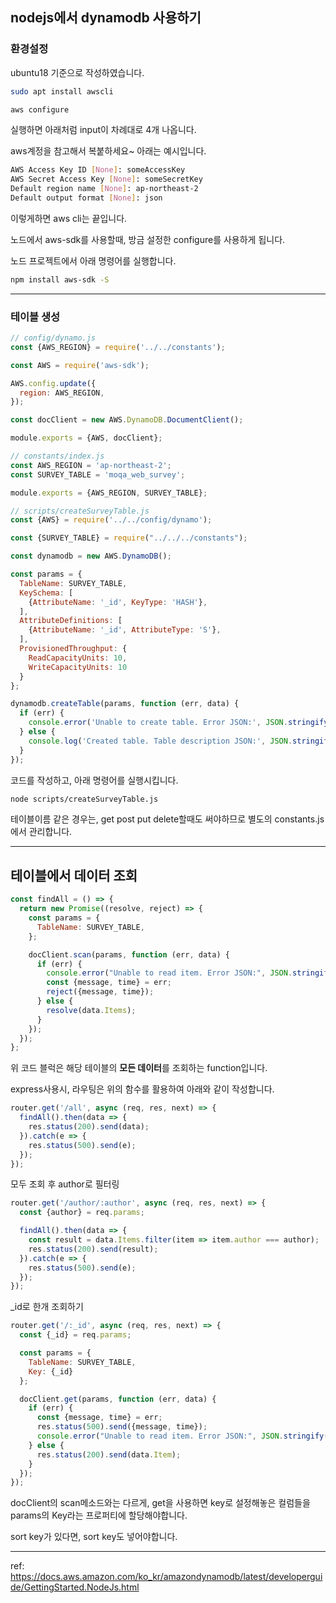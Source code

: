 ## nodejs에서 dynamodb 사용하기


### 환경설정

ubuntu18 기준으로 작성하였습니다.

```bash
sudo apt install awscli
```

```bash
aws configure
```

실행하면 아래처럼 input이 차례대로 4개 나옵니다.

aws계정을 참고해서 복붙하세요~ 아래는 예시입니다.

```bash
AWS Access Key ID [None]: someAccessKey
AWS Secret Access Key [None]: someSecretKey
Default region name [None]: ap-northeast-2
Default output format [None]: json
```

이렇게하면 aws cli는 끝입니다.

노드에서 aws-sdk를 사용할때, 방금 설정한 configure를 사용하게 됩니다.

노드 프로젝트에서 아래 명령어를 실행합니다.

```bash
npm install aws-sdk -S
```

------------------------

### 테이블 생성

```js
// config/dynamo.js
const {AWS_REGION} = require('../../constants');

const AWS = require('aws-sdk');

AWS.config.update({
  region: AWS_REGION,
});

const docClient = new AWS.DynamoDB.DocumentClient();

module.exports = {AWS, docClient};
```

```js
// constants/index.js
const AWS_REGION = 'ap-northeast-2';
const SURVEY_TABLE = 'moqa_web_survey';

module.exports = {AWS_REGION, SURVEY_TABLE};
```

```js
// scripts/createSurveyTable.js
const {AWS} = require('../../config/dynamo');

const {SURVEY_TABLE} = require("../../../constants");

const dynamodb = new AWS.DynamoDB();

const params = {
  TableName: SURVEY_TABLE,
  KeySchema: [
    {AttributeName: '_id', KeyType: 'HASH'},
  ],
  AttributeDefinitions: [
    {AttributeName: '_id', AttributeType: 'S'},
  ],
  ProvisionedThroughput: {
    ReadCapacityUnits: 10,
    WriteCapacityUnits: 10
  }
};

dynamodb.createTable(params, function (err, data) {
  if (err) {
    console.error('Unable to create table. Error JSON:', JSON.stringify(err, null, 2));
  } else {
    console.log('Created table. Table description JSON:', JSON.stringify(data, null, 2));
  }
});
```

코드를 작성하고, 아래 명령어를 실행시킵니다.

```bash
node scripts/createSurveyTable.js
```

테이블이름 같은 경우는, get post put delete할때도 써야하므로 별도의 constants.js에서 관리합니다.

---------------------

## 테이블에서 데이터 조회

```js
const findAll = () => {
  return new Promise((resolve, reject) => {
    const params = {
      TableName: SURVEY_TABLE,
    };

    docClient.scan(params, function (err, data) {
      if (err) {
        console.error("Unable to read item. Error JSON:", JSON.stringify(err, null, 2));
        const {message, time} = err;
        reject({message, time});
      } else {
        resolve(data.Items);
      }
    });
  });
};
```

위 코드 블럭은 해당 테이블의 <b>모든 데이터</b>를 조회하는 function입니다.

express사용시, 라우팅은 위의 함수를 활용하여 아래와 같이 작성합니다.

```js
router.get('/all', async (req, res, next) => {
  findAll().then(data => {
    res.status(200).send(data);
  }).catch(e => {
    res.status(500).send(e);
  });
});
```

모두 조회 후 author로 필터링

```js
router.get('/author/:author', async (req, res, next) => {
  const {author} = req.params;

  findAll().then(data => {
    const result = data.Items.filter(item => item.author === author);
    res.status(200).send(result);
  }).catch(e => {
    res.status(500).send(e);
  });
});
```

_id로 한개 조회하기

```js
router.get('/:_id', async (req, res, next) => {
  const {_id} = req.params;

  const params = {
    TableName: SURVEY_TABLE,
    Key: {_id}
  };

  docClient.get(params, function (err, data) {
    if (err) {
      const {message, time} = err;
      res.status(500).send({message, time});
      console.error("Unable to read item. Error JSON:", JSON.stringify(err, null, 2));
    } else {
      res.status(200).send(data.Item);
    }
  });
});
```

docClient의 scan메소드와는 다르게, get을 사용하면 key로 설정해놓은 컬럼들을 params의 Key라는 프로퍼티에 할당해야합니다.

sort key가 있다면, sort key도 넣어야합니다.

-----------------------

ref: https://docs.aws.amazon.com/ko_kr/amazondynamodb/latest/developerguide/GettingStarted.NodeJs.html